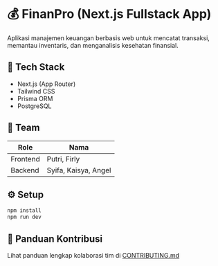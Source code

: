 # 💰 FinanPro (Next.js Fullstack App)

Aplikasi manajemen keuangan berbasis web untuk mencatat transaksi, memantau inventaris, dan menganalisis kesehatan finansial.

## 🚀 Tech Stack
- Next.js (App Router)
- Tailwind CSS
- Prisma ORM
- PostgreSQL

## 👥 Team
| Role | Nama |
|------|------|
| Frontend | Putri, Firly |
| Backend | Syifa, Kaisya, Angel |

## ⚙️ Setup
```bash
npm install
npm run dev
````

## 📘 Panduan Kontribusi
Lihat panduan lengkap kolaborasi tim di [CONTRIBUTING.md](./CONTRIBUTING.md)
